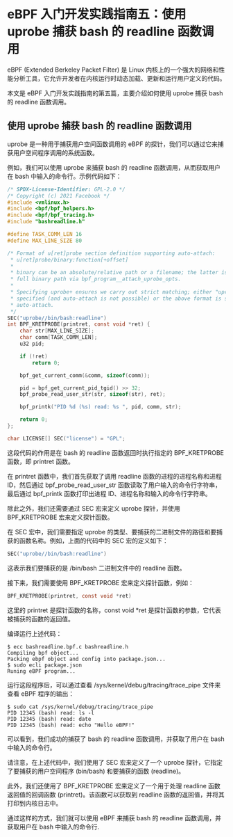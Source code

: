# eBPF 入门开发实践指南五：使用 uprobe 捕获 bash 的 readline 函数调用

eBPF (Extended Berkeley Packet Filter) 是 Linux 内核上的一个强大的网络和性能分析工具，它允许开发者在内核运行时动态加载、更新和运行用户定义的代码。

本文是 eBPF 入门开发实践指南的第五篇，主要介绍如何使用 uprobe 捕获 bash 的 readline 函数调用。

## 使用 uprobe 捕获 bash 的 readline 函数调用

uprobe 是一种用于捕获用户空间函数调用的 eBPF 的探针，我们可以通过它来捕获用户空间程序调用的系统函数。

例如，我们可以使用 uprobe 来捕获 bash 的 readline 函数调用，从而获取用户在 bash 中输入的命令行。示例代码如下：

```c
/* SPDX-License-Identifier: GPL-2.0 */
/* Copyright (c) 2021 Facebook */
#include <vmlinux.h>
#include <bpf/bpf_helpers.h>
#include <bpf/bpf_tracing.h>
#include "bashreadline.h"

#define TASK_COMM_LEN 16
#define MAX_LINE_SIZE 80

/* Format of u[ret]probe section definition supporting auto-attach:
 * u[ret]probe/binary:function[+offset]
 *
 * binary can be an absolute/relative path or a filename; the latter is resolved to a
 * full binary path via bpf_program__attach_uprobe_opts.
 *
 * Specifying uprobe+ ensures we carry out strict matching; either "uprobe" must be
 * specified (and auto-attach is not possible) or the above format is specified for
 * auto-attach.
 */
SEC("uprobe//bin/bash:readline")
int BPF_KRETPROBE(printret, const void *ret) {
	char str[MAX_LINE_SIZE];
	char comm[TASK_COMM_LEN];
	u32 pid;

	if (!ret)
		return 0;

	bpf_get_current_comm(&comm, sizeof(comm));

	pid = bpf_get_current_pid_tgid() >> 32;
	bpf_probe_read_user_str(str, sizeof(str), ret);

	bpf_printk("PID %d (%s) read: %s ", pid, comm, str);

	return 0;
};

char LICENSE[] SEC("license") = "GPL";
```

这段代码的作用是在 bash 的 readline 函数返回时执行指定的 BPF_KRETPROBE 函数，即 printret 函数。

在 printret 函数中，我们首先获取了调用 readline 函数的进程的进程名称和进程 ID，然后通过 bpf_probe_read_user_str 函数读取了用户输入的命令行字符串，最后通过 bpf_printk 函数打印出进程 ID、进程名称和输入的命令行字符串。

除此之外，我们还需要通过 SEC 宏来定义 uprobe 探针，并使用 BPF_KRETPROBE 宏来定义探针函数。

在 SEC 宏中，我们需要指定 uprobe 的类型、要捕获的二进制文件的路径和要捕获的函数名称。例如，上面的代码中的 SEC 宏的定义如下：

```c
SEC("uprobe//bin/bash:readline")
```

这表示我们要捕获的是 /bin/bash 二进制文件中的 readline 函数。

接下来，我们需要使用 BPF_KRETPROBE 宏来定义探针函数，例如：

```c
BPF_KRETPROBE(printret, const void *ret)
```

这里的 printret 是探针函数的名称，const void *ret 是探针函数的参数，它代表被捕获的函数的返回值。

编译运行上述代码：


```console
$ ecc bashreadline.bpf.c bashreadline.h
Compiling bpf object...
Packing ebpf object and config into package.json...
$ sudo ecli package.json
Runing eBPF program...
```

运行这段程序后，可以通过查看 /sys/kernel/debug/tracing/trace_pipe 文件来查看 eBPF 程序的输出：

```console
$ sudo cat /sys/kernel/debug/tracing/trace_pipe
PID 12345 (bash) read: ls -l
PID 12345 (bash) read: date
PID 12345 (bash) read: echo "Hello eBPF!"
```

可以看到，我们成功的捕获了 bash 的 readline 函数调用，并获取了用户在 bash 中输入的命令行。

请注意，在上述代码中，我们使用了 SEC 宏来定义了一个 uprobe 探针，它指定了要捕获的用户空间程序 (bin/bash) 和要捕获的函数 (readline)。

此外，我们还使用了 BPF_KRETPROBE 宏来定义了一个用于处理 readline 函数返回值的回调函数 (printret)。该函数可以获取到 readline 函数的返回值，并将其打印到内核日志中。

通过这样的方式，我们就可以使用 eBPF 来捕获 bash 的 readline 函数调用，并获取用户在 bash 中输入的命令行.

